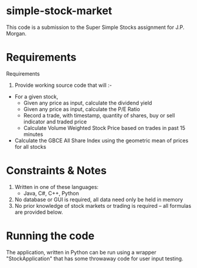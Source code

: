 # simple-stock-market
This code is a submission to the Super Simple Stocks assignment for J.P. Morgan.

# Requirements
Requirements
1. Provide working source code that will :-
  * For a given stock,
      * Given any price as input, calculate the dividend yield
      * Given any price as input, calculate the P/E Ratio
      * Record a trade, with timestamp, quantity of shares, buy or sell indicator and traded price
      * Calculate Volume Weighted Stock Price based on trades in past 15 minutes
  * Calculate the GBCE All Share Index using the geometric mean of prices for all stocks
  
  
# Constraints & Notes
1. Written in one of these languages:
    * Java, C#, C++, Python
2. No database or GUI is required, all data need only be held in memory
3. No prior knowledge of stock markets or trading is required – all formulas are provided below.

# Running the code
The application, written in Python can be run using a wrapper "StockApplication" that has some throwaway code for user input testing.
